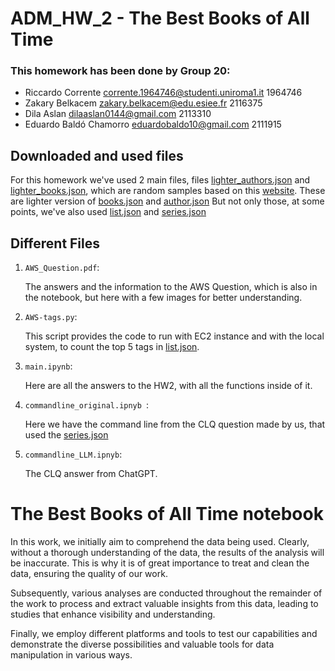 # ADM_HW_2 - The Best Books of All Time

### This homework has been done by Group 20:
- Riccardo Corrente  corrente.1964746@studenti.uniroma1.it 1964746
- Zakary Belkacem  zakary.belkacem@edu.esiee.fr 2116375
- Dila Aslan  dilaaslan0144@gmail.com 2113310
- Eduardo Baldó Chamorro eduardobaldo10@gmail.com 2111915

## Downloaded and used files
For this homework we've used 2 main files, files [lighter_authors.json](https://adm2023.s3.amazonaws.com/lighter_authors.json) and [lighter_books.json](https://adm2023.s3.amazonaws.com/lighter_books.json), which are random samples based on this [website](https://www.kaggle.com/datasets/opalskies/large-books-metadata-dataset-50-mill-entries). These are lighter version of [books.json](https://www.kaggle.com/datasets/opalskies/large-books-metadata-dataset-50-mill-entries) and [author.json](https://www.kaggle.com/datasets/opalskies/large-books-metadata-dataset-50-mill-entries)
But not only those, at some points, we've also used [list.json](https://www.kaggle.com/datasets/opalskies/large-books-metadata-dataset-50-mill-entries?select=list.json) and [series.json](https://www.kaggle.com/datasets/opalskies/large-books-metadata-dataset-50-mill-entries)

## Different Files
1. `AWS_Question.pdf`:
   
   The answers and the information to the AWS Question, which is also in the notebook, but here with a few images for better understanding.
   
2. `AWS-tags.py`:

   This script provides the code to run with EC2 instance and with the local system, to count the top 5 tags in [list.json](https://www.kaggle.com/datasets/opalskies/large-books-metadata-dataset-50-mill-entries?select=list.json).


3. `main.ipynb`:
   
   Here are all the answers to the HW2, with all the functions inside of it.

4. `commandline_original.ipnyb `:

   Here we have the command line from the CLQ question made by us, that used the [series.json](https://www.kaggle.com/datasets/opalskies/large-books-metadata-dataset-50-mill-entries)

5. `commandline_LLM.ipnyb`:

   The CLQ answer from ChatGPT.

# The Best Books of All Time notebook 

In this work, we initially aim to comprehend the data being used. Clearly, without a thorough understanding of the data, the results of the analysis will be inaccurate. This is why it is of great importance to treat and clean the data, ensuring the quality of our work.

Subsequently, various analyses are conducted throughout the remainder of the work to process and extract valuable insights from this data, leading to studies that enhance visibility and understanding.

Finally, we employ different platforms and tools to test our capabilities and demonstrate the diverse possibilities and valuable tools for data manipulation in various ways.

